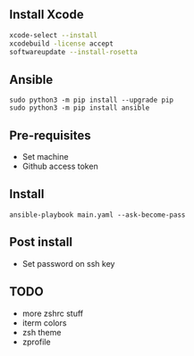 ## Install Xcode 

```sh
xcode-select --install
xcodebuild -license accept
softwareupdate --install-rosetta
```

## Ansible

```
sudo python3 -m pip install --upgrade pip
sudo python3 -m pip install ansible
```

## Pre-requisites

- Set machine
- Github access token

## Install

```
ansible-playbook main.yaml --ask-become-pass
```

## Post install

- Set password on ssh key

## TODO

- more zshrc stuff
- iterm colors
- zsh theme
- zprofile
